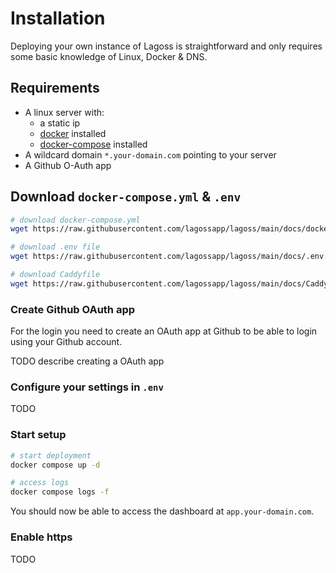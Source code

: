 # Installation

Deploying your own instance of Lagoss is straightforward and only requires some basic knowledge of Linux, Docker & DNS.

## Requirements

- A linux server with:
  - a static ip
  - [docker](https://docs.docker.com/engine/install/) installed
  - [docker-compose](https://docs.docker.com/compose/install/) installed
- A wildcard domain `*.your-domain.com` pointing to your server
- A Github O-Auth app

## Download `docker-compose.yml` & `.env`

```bash
# download docker-compose.yml
wget https://raw.githubusercontent.com/lagossapp/lagoss/main/docs/docker-compose.yml

# download .env file
wget https://raw.githubusercontent.com/lagossapp/lagoss/main/docs/.env.example -O .env

# download Caddyfile
wget https://raw.githubusercontent.com/lagossapp/lagoss/main/docs/Caddyfile
```

### Create Github OAuth app

For the login you need to create an OAuth app at Github to be able to login using your Github account.

TODO describe creating a OAuth app

### Configure your settings in `.env`

TODO

### Start setup

```bash
# start deployment
docker compose up -d

# access logs
docker compose logs -f
```

You should now be able to access the dashboard at `app.your-domain.com`.

### Enable https

TODO
